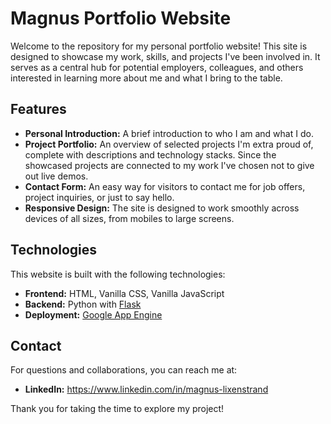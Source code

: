 # Magnus Portfolio Website

Welcome to the repository for my personal portfolio website! This site is designed to showcase my work, skills, and projects I've been involved in. It serves as a central hub for potential employers, colleagues, and others interested in learning more about me and what I bring to the table.

## Features

- **Personal Introduction:** A brief introduction to who I am and what I do.
- **Project Portfolio:** An overview of selected projects I'm extra proud of, complete with descriptions and technology stacks. Since the showcased projects are connected to my work I've chosen not to give out live demos.
- **Contact Form:** An easy way for visitors to contact me for job offers, project inquiries, or just to say hello.
- **Responsive Design:** The site is designed to work smoothly across devices of all sizes, from mobiles to large screens.

## Technologies

This website is built with the following technologies:

- **Frontend:** HTML, Vanilla CSS, Vanilla JavaScript
- **Backend:** Python with [Flask](https://flask.palletsprojects.com/)
- **Deployment:** [Google App Engine](https://cloud.google.com/appengine)



## Contact

For questions and collaborations, you can reach me at:


- **LinkedIn:** https://www.linkedin.com/in/magnus-lixenstrand


Thank you for taking the time to explore my project!
